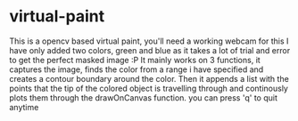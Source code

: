 # virtual-paint
This is a opencv based virtual paint, you'll need a working webcam for this
I have only added two colors, green and blue as it takes a lot of trial and error to get the perfect masked image :P
It mainly works on 3 functions, it captures the image, finds the color from a range i have specified and creates a contour boundary around the color. 
Then it appends a list with the points that the tip of the colored object is travelling through and continously plots them through the drawOnCanvas function.
you can press 'q' to quit anytime
